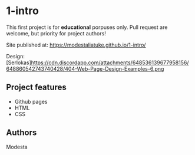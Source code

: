 # 1-intro

This first project is for **educational** porpuses only. Pull request are welcome, but priority for project authors! 

Site published at: https://modestaliatuke.github.io/1-intro/

Design: [Serlokas]https://cdn.discordapp.com/attachments/648536139677958156/648860542743740428/404-Web-Page-Design-Examples-6.png

## Project features

- Github pages
- HTML
- CSS

## Authors
Modesta 
